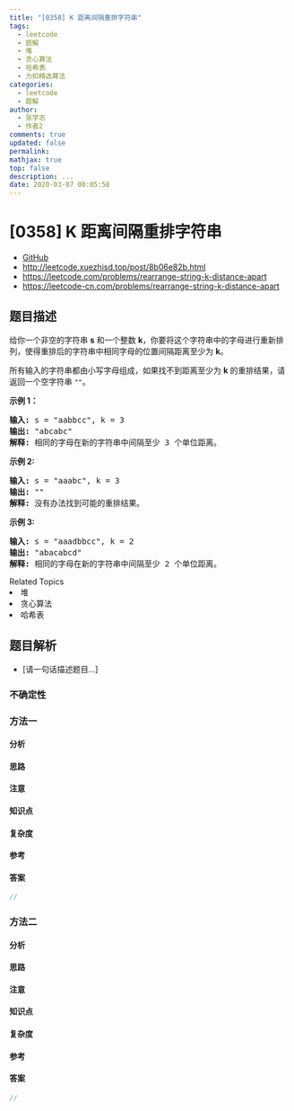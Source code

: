 ```yaml
---
title: "[0358] K 距离间隔重排字符串"
tags:
  - leetcode
  - 题解
  - 堆
  - 贪心算法
  - 哈希表
  - 力扣精选算法
categories:
  - leetcode
  - 题解
author:
  - 张学志
  - 作者2
comments: true
updated: false
permalink:
mathjax: true
top: false
description: ...
date: 2020-03-07 00:05:58
---
```



# [0358] K 距离间隔重排字符串
* [GitHub](https://github.com/algoboy101/LeetCodeCrowdsource/tree/master/_posts/QA/%5B0358%5D%20K%20%E8%B7%9D%E7%A6%BB%E9%97%B4%E9%9A%94%E9%87%8D%E6%8E%92%E5%AD%97%E7%AC%A6%E4%B8%B2.md)
* http://leetcode.xuezhisd.top/post/8b06e82b.html
* https://leetcode.com/problems/rearrange-string-k-distance-apart
* https://leetcode-cn.com/problems/rearrange-string-k-distance-apart


## 题目描述

<p>给你一个非空的字符串&nbsp;<strong>s</strong>&nbsp;和一个整数&nbsp;<strong>k</strong>，你要将这个字符串中的字母进行重新排列，使得重排后的字符串中相同字母的位置间隔距离至少为&nbsp;<strong>k</strong>。</p>

<p>所有输入的字符串都由小写字母组成，如果找不到距离至少为&nbsp;<strong>k</strong>&nbsp;的重排结果，请返回一个空字符串&nbsp;<code>&quot;&quot;</code>。</p>

<p><strong>示例 1：</strong></p>

<pre><strong>输入: </strong>s = &quot;aabbcc&quot;, k = 3
<strong>输出: </strong>&quot;abcabc&quot; 
<strong>解释: </strong>相同的字母在新的字符串中间隔至少 3 个单位距离。
</pre>

<p><strong>示例 2:</strong></p>

<pre><strong>输入: </strong>s = &quot;aaabc&quot;, k = 3
<strong>输出: </strong>&quot;&quot; 
<strong>解释:</strong> 没有办法找到可能的重排结果。
</pre>

<p><strong>示例&nbsp;3:</strong></p>

<pre><strong>输入: </strong>s = &quot;aaadbbcc&quot;, k = 2
<strong>输出: </strong>&quot;abacabcd&quot;
<strong>解释:</strong> 相同的字母在新的字符串中间隔至少 2 个单位距离。
</pre>
<div><div>Related Topics</div><div><li>堆</li><li>贪心算法</li><li>哈希表</li></div></div>


## 题目解析
* [请一句话描述题目...]

### 不确定性


### 方法一

#### 分析

#### 思路

#### 注意

#### 知识点

#### 复杂度

#### 参考

#### 答案

```cpp
//
```


### 方法二

#### 分析

#### 思路

#### 注意

#### 知识点

#### 复杂度

#### 参考

#### 答案

```cpp
//
```


